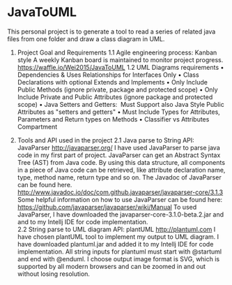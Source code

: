 # JavaToUML

This personal project is to generate a tool to read a series of related java files from one folder and draw a class diagram in UML. 

1.	Project Goal and Requirements
 1.1	Agile engineering process: Kanban style
A weekly Kanban board is maintained to monitor project progress. https://waffle.io/Wei2015/JavaToUML
 1.2	UML Diagrams requirements
•	Dependencies & Uses Relationships for Interfaces Only
•	Class Declarations with optional Extends and Implements 
•	Only Include Public Methods (ignore private, package and protected scope)
•	Only Include Private and Public Attributes (ignore package and protected scope)
•	Java Setters and Getters:  Must Support also Java Style Public Attributes as "setters and getters"
•	Must Include Types for Attributes, Parameters and Return types on Methods
•	Classifier vs Attributes Compartment

2.	Tools and API used in the project
 2.1	Java parse to String API: JavaParser http://javaparser.org/
I have used JavaParser to parse java code in my first part of project. JavaParser can get an Abstract Syntax Tree (AST) from Java code. By using this data structure, all components in a piece of Java code can be retrieved, like attribute declaration name, type, method name, return type and so on. 
The Javadoc of JavaParser can be found here. http://www.javadoc.io/doc/com.github.javaparser/javaparser-core/3.1.3
Some helpful information on how to use JavaParser can be found here: https://github.com/javaparser/javaparser/wiki/Manual
To used JavaParser, I have downloaded the javaparser-core-3.1.0-beta.2.jar and and to my Intellj IDE for code implementation.  
 2.2 String parse to UML diagram API: plantUML http://plantuml.com 
I have chosen plantUML tool to implement my output to UML diagram. I have downloaded plantuml.jar and added it to my Intellj IDE for code implementation.
All string inputs for plantuml must start with @startuml and end with @enduml. I choose output image format is SVG, which is supported by all modern browsers and can be zoomed in and out without losing resolution. 

